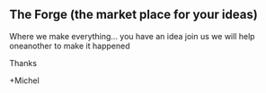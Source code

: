## The Forge (the market place for your ideas)


Where we make everything...
you have an idea join us we will help oneanother to make it happened

Thanks

+Michel

